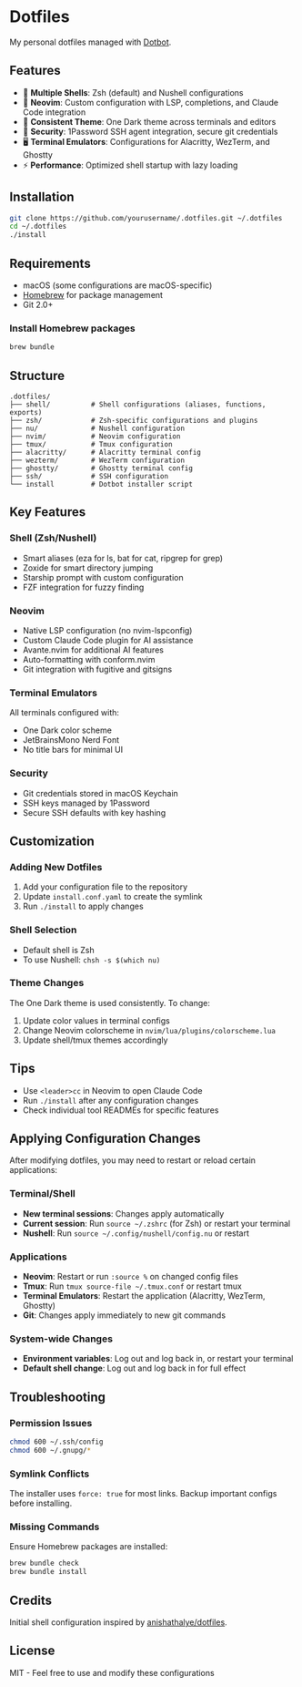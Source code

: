 # Dotfiles

My personal dotfiles managed with [Dotbot](https://github.com/anishathalye/dotbot).

## Features

- 🚀 **Multiple Shells**: Zsh (default) and Nushell configurations
- 📝 **Neovim**: Custom configuration with LSP, completions, and Claude Code integration
- 🎨 **Consistent Theme**: One Dark theme across terminals and editors
- 🔐 **Security**: 1Password SSH agent integration, secure git credentials
- 🖥️ **Terminal Emulators**: Configurations for Alacritty, WezTerm, and Ghostty
- ⚡ **Performance**: Optimized shell startup with lazy loading

## Installation

```bash
git clone https://github.com/yourusername/.dotfiles.git ~/.dotfiles
cd ~/.dotfiles
./install
```

## Requirements

- macOS (some configurations are macOS-specific)
- [Homebrew](https://brew.sh/) for package management
- Git 2.0+

### Install Homebrew packages

```bash
brew bundle
```

## Structure

```
.dotfiles/
├── shell/          # Shell configurations (aliases, functions, exports)
├── zsh/            # Zsh-specific configurations and plugins
├── nu/             # Nushell configuration
├── nvim/           # Neovim configuration
├── tmux/           # Tmux configuration
├── alacritty/      # Alacritty terminal config
├── wezterm/        # WezTerm configuration
├── ghostty/        # Ghostty terminal config
├── ssh/            # SSH configuration
└── install         # Dotbot installer script
```

## Key Features

### Shell (Zsh/Nushell)

- Smart aliases (eza for ls, bat for cat, ripgrep for grep)
- Zoxide for smart directory jumping
- Starship prompt with custom configuration
- FZF integration for fuzzy finding

### Neovim

- Native LSP configuration (no nvim-lspconfig)
- Custom Claude Code plugin for AI assistance
- Avante.nvim for additional AI features
- Auto-formatting with conform.nvim
- Git integration with fugitive and gitsigns

### Terminal Emulators

All terminals configured with:
- One Dark color scheme
- JetBrainsMono Nerd Font
- No title bars for minimal UI

### Security

- Git credentials stored in macOS Keychain
- SSH keys managed by 1Password
- Secure SSH defaults with key hashing

## Customization

### Adding New Dotfiles

1. Add your configuration file to the repository
2. Update `install.conf.yaml` to create the symlink
3. Run `./install` to apply changes

### Shell Selection

- Default shell is Zsh
- To use Nushell: `chsh -s $(which nu)`

### Theme Changes

The One Dark theme is used consistently. To change:
1. Update color values in terminal configs
2. Change Neovim colorscheme in `nvim/lua/plugins/colorscheme.lua`
3. Update shell/tmux themes accordingly

## Tips

- Use `<leader>cc` in Neovim to open Claude Code
- Run `./install` after any configuration changes
- Check individual tool READMEs for specific features

## Applying Configuration Changes

After modifying dotfiles, you may need to restart or reload certain applications:

### Terminal/Shell
- **New terminal sessions**: Changes apply automatically
- **Current session**: Run `source ~/.zshrc` (for Zsh) or restart your terminal
- **Nushell**: Run `source ~/.config/nushell/config.nu` or restart

### Applications
- **Neovim**: Restart or run `:source %` on changed config files
- **Tmux**: Run `tmux source-file ~/.tmux.conf` or restart tmux
- **Terminal Emulators**: Restart the application (Alacritty, WezTerm, Ghostty)
- **Git**: Changes apply immediately to new git commands

### System-wide Changes
- **Environment variables**: Log out and log back in, or restart your terminal
- **Default shell change**: Log out and log back in for full effect

## Troubleshooting

### Permission Issues
```bash
chmod 600 ~/.ssh/config
chmod 600 ~/.gnupg/*
```

### Symlink Conflicts
The installer uses `force: true` for most links. Backup important configs before installing.

### Missing Commands
Ensure Homebrew packages are installed:
```bash
brew bundle check
brew bundle install
```

## Credits

Initial shell configuration inspired by [anishathalye/dotfiles](https://github.com/anishathalye/dotfiles).

## License

MIT - Feel free to use and modify these configurations
